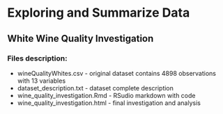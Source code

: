 # Exploring and Summarize Data
## White Wine Quality Investigation

### Files description:

+ wineQualityWhites.csv - original dataset contains 4898 observations with 13 variables
+ dataset_description.txt - dataset complete description
+ wine_quality_investigation.Rmd - RSudio markdown with code
+ wine_quality_investigation.html - final investigation and analysis
